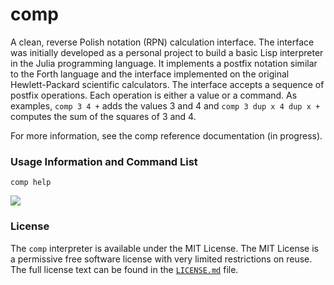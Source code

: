 # comp
A clean, reverse Polish notation (RPN) calculation interface. The interface was initially developed as a personal project to build a basic Lisp interpreter in the Julia programming language. It implements a postfix notation similar to the Forth language and the interface implemented on the original Hewlett-Packard scientific calculators. The interface accepts a sequence of postfix operations. Each operation is either a value or a command. As examples, `comp 3 4 +` adds the values 3 and 4 and `comp 3 dup x 4 dup x +` computes the sum of the squares of 3 and 4.

For more information, see the comp reference documentation (in progress).

### Usage Information and Command List
```
comp help
```

![](https://raw.githubusercontent.com/usefulmove/comp/main/usage.png)

### License
The `comp` interpreter is available under the MIT License. The MIT License is a permissive free software license with very limited restrictions on reuse. The full license text can be found in the [`LICENSE.md`][1] file.

[1]: ./LICENSE.md
